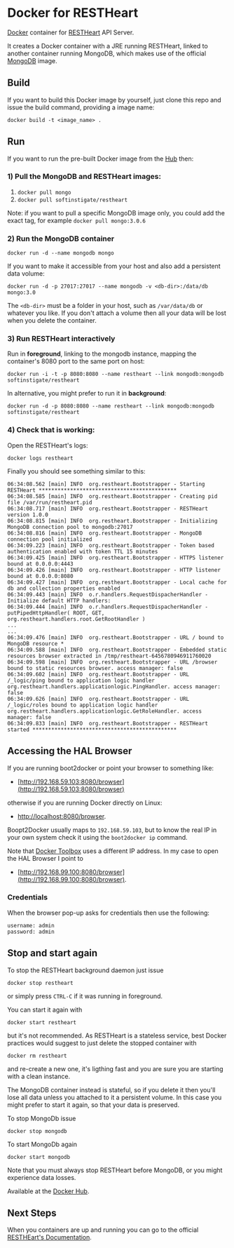 # Docker for RESTHeart

[Docker](https://www.docker.com) container for [RESTHeart](http://restheart.org) API Server.

It creates a Docker container with a JRE running RESTHeart, linked to another container running MongoDB, which makes use of the official [MongoDB](https://registry.hub.docker.com/_/mongo/) image.

## Build

If you want to build this Docker image by yourself, just clone this repo and issue the build command, providing a image name:

    docker build -t <image_name> .

## Run

If you want to run the pre-built Docker image from the [Hub](https://hub.docker.com/r/softinstigate/restheart/) then:

### 1) Pull the MongoDB and RESTHeart images:

 1. `docker pull mongo`
 1. `docker pull softinstigate/restheart`

 Note: if you want to pull a specific MongoDB image only, you could add the exact tag, for example `docker pull mongo:3.0.6`

### 2) Run the MongoDB container

    docker run -d --name mongodb mongo

If you want to make it accessible from your host and also add a persistent data volume:

    docker run -d -p 27017:27017 --name mongodb -v <db-dir>:/data/db mongo:3.0

The `<db-dir>` must be a folder in your host, such as `/var/data/db` or whatever you like. If you don't attach a volume then all your data will be lost when you delete the container.

### 3) Run RESTHeart interactively

Run in **foreground**, linking to the mongodb instance, mapping the container's 8080 port to the same port on host:

    docker run -i -t -p 8080:8080 --name restheart --link mongodb:mongodb softinstigate/restheart

In alternative, you might prefer to run it in **background**:

    docker run -d -p 8080:8080 --name restheart --link mongodb:mongodb softinstigate/restheart

### 4) Check that is working:

Open the RESTHeart's logs:

    docker logs restheart

Finally you should see something similar to this:

```
06:34:08.562 [main] INFO  org.restheart.Bootstrapper - Starting RESTHeart ********************************************
06:34:08.585 [main] INFO  org.restheart.Bootstrapper - Creating pid file /var/run/restheart.pid
06:34:08.717 [main] INFO  org.restheart.Bootstrapper - RESTHeart version 1.0.0
06:34:08.815 [main] INFO  org.restheart.Bootstrapper - Initializing MongoDB connection pool to mongodb:27017
06:34:08.816 [main] INFO  org.restheart.Bootstrapper - MongoDB connection pool initialized
06:34:09.223 [main] INFO  org.restheart.Bootstrapper - Token based authentication enabled with token TTL 15 minutes
06:34:09.425 [main] INFO  org.restheart.Bootstrapper - HTTPS listener bound at 0.0.0.0:4443
06:34:09.426 [main] INFO  org.restheart.Bootstrapper - HTTP listener bound at 0.0.0.0:8080
06:34:09.427 [main] INFO  org.restheart.Bootstrapper - Local cache for db and collection properties enabled
06:34:09.443 [main] INFO  o.r.handlers.RequestDispacherHandler - Initialize default HTTP handlers:
06:34:09.444 [main] INFO  o.r.handlers.RequestDispacherHandler - putPipedHttpHandler( ROOT, GET, org.restheart.handlers.root.GetRootHandler )
...
...
06:34:09.476 [main] INFO  org.restheart.Bootstrapper - URL / bound to MongoDB resource *
06:34:09.588 [main] INFO  org.restheart.Bootstrapper - Embedded static resources browser extracted in /tmp/restheart-6456780946911760020
06:34:09.598 [main] INFO  org.restheart.Bootstrapper - URL /browser bound to static resources browser. access manager: false
06:34:09.602 [main] INFO  org.restheart.Bootstrapper - URL /_logic/ping bound to application logic handler org.restheart.handlers.applicationlogic.PingHandler. access manager: false
06:34:09.626 [main] INFO  org.restheart.Bootstrapper - URL /_logic/roles bound to application logic handler org.restheart.handlers.applicationlogic.GetRoleHandler. access manager: false
06:34:09.833 [main] INFO  org.restheart.Bootstrapper - RESTHeart started **********************************************
```

## Accessing the HAL Browser

If you are running boot2docker or point your browser to something like:

 * [http://192.168.59.103:8080/browser](http://192.168.59.103:8080/browser)

otherwise if you are running Docker directly on Linux:

 * [http://localhost:8080/browser](http://localhost:8080/browser).

Boopt2Docker usually maps to `192.168.59.103`, but to know the real IP in your own system check it using the `boot2docker ip` command.

Note that [Docker Toolbox](https://www.docker.com/toolbox) uses a different IP address. In  my case to open the HAL Browser I point to

 * [http://192.168.99.100:8080/browser](http://192.168.99.100:8080/browser).

### Credentials

When the browser pop-up asks for credentials then use the following:

    username: admin
    password: admin

## Stop and start again

To stop the RESTHeart background daemon just issue

    docker stop restheart

or simply press `CTRL-C` if it was running in foreground.

You can start it again with

    docker start restheart

but it's not recommended. As RESTHeart is a stateless service, best Docker practices would suggest to just delete the stopped container with

    docker rm restheart

and re-create a new one, it's ligthing fast and you are sure you are starting with a clean instance.

The MongoDB container instead is stateful, so if you delete it then you'll lose all data unless you attached to it a persistent volume. In this case you might prefer to start it again, so that your data is preserved.

To stop MongoDb issue

    docker stop mongodb

To start MongoDb again

    docker start mongodb

Note that you must always stop RESTHeart before MongoDB, or you might experience data losses.

Available at the [Docker Hub](https://registry.hub.docker.com/u/softinstigate/restheart/).

## Next Steps

When you containers are up and running you can go to the official [RESTHEart's Documentation](https://softinstigate.atlassian.net/wiki/display/RH/Documentation).
